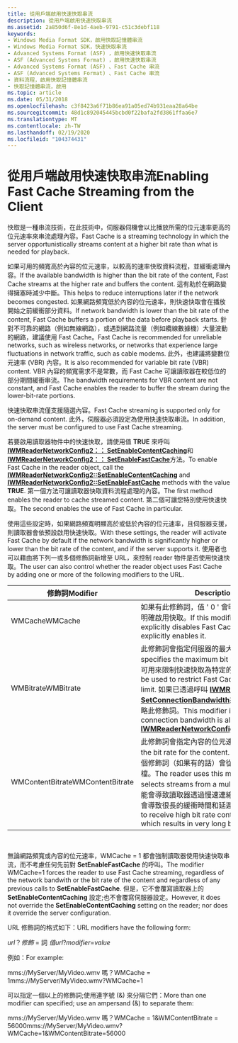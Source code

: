 ```yaml
---
title: 從用戶端啟用快速快取串流
description: 從用戶端啟用快速快取串流
ms.assetid: 2a850d6f-8e1d-4aeb-9791-c51c3debf118
keywords:
- Windows Media Format SDK，啟用快取記憶體串流
- Windows Media Format SDK，快速快取串流
- Advanced Systems Format (ASF) ，啟用快速快取串流
- ASF (Advanced Systems Format) ，啟用快速快取串流
- Advanced Systems Format (ASF) 、Fast Cache 串流
- ASF (Advanced Systems Format) 、Fast Cache 串流
- 資料流程，啟用快取記憶體串流
- 快取記憶體串流，啟用
ms.topic: article
ms.date: 05/31/2018
ms.openlocfilehash: c3f8423a6f71b86ea91a05ed74b931eaa28a64be
ms.sourcegitcommit: 48d1c892045445bcbd0f22bafa2fd3861ffaa6e7
ms.translationtype: MT
ms.contentlocale: zh-TW
ms.lasthandoff: 02/19/2020
ms.locfileid: "104374431"
---
```

# <a name="enabling-fast-cache-streaming-from-the-client"></a><span data-ttu-id="6ce2c-111">從用戶端啟用快速快取串流</span><span class="sxs-lookup"><span data-stu-id="6ce2c-111">Enabling Fast Cache Streaming from the Client</span></span>

<span data-ttu-id="6ce2c-112">快取是一種串流技術，在此技術中，伺服器伺機會以比播放所需的位元速率更高的位元速率來串流處理內容。</span><span class="sxs-lookup"><span data-stu-id="6ce2c-112">Fast Cache is a streaming technology in which the server opportunistically streams content at a higher bit rate than what is needed for playback.</span></span>

<span data-ttu-id="6ce2c-113">如果可用的頻寬高於內容的位元速率，以較高的速率快取資料流程，並緩衝處理內容。</span><span class="sxs-lookup"><span data-stu-id="6ce2c-113">If the available bandwidth is higher than the bit rate of the content, Fast Cache streams at the higher rate and buffers the content.</span></span> <span data-ttu-id="6ce2c-114">這有助於在網路變得擁塞時減少中斷。</span><span class="sxs-lookup"><span data-stu-id="6ce2c-114">This helps to reduce interruptions later if the network becomes congested.</span></span> <span data-ttu-id="6ce2c-115">如果網路頻寬低於內容的位元速率，則快速快取會在播放開始之前緩衝部分資料。</span><span class="sxs-lookup"><span data-stu-id="6ce2c-115">If network bandwidth is lower than the bit rate of the content, Fast Cache buffers a portion of the data before playback starts.</span></span> <span data-ttu-id="6ce2c-116">針對不可靠的網路（例如無線網路），或遇到網路流量（例如纜線數據機）大量波動的網路，建議使用 Fast Cache。</span><span class="sxs-lookup"><span data-stu-id="6ce2c-116">Fast Cache is recommended for unreliable networks, such as wireless networks, or networks that experience large fluctuations in network traffic, such as cable modems.</span></span> <span data-ttu-id="6ce2c-117">此外，也建議將變數位元速率 (VBR) 內容。</span><span class="sxs-lookup"><span data-stu-id="6ce2c-117">It is also recommended for variable bit rate (VBR) content.</span></span> <span data-ttu-id="6ce2c-118">VBR 內容的頻寬需求不是常數，而 Fast Cache 可讓讀取器在較低位的部分期間緩衝串流。</span><span class="sxs-lookup"><span data-stu-id="6ce2c-118">The bandwidth requirements for VBR content are not constant, and Fast Cache enables the reader to buffer the stream during the lower-bit-rate portions.</span></span>

<span data-ttu-id="6ce2c-119">快速快取串流僅支援隨選內容。</span><span class="sxs-lookup"><span data-stu-id="6ce2c-119">Fast Cache streaming is supported only for on-demand content.</span></span> <span data-ttu-id="6ce2c-120">此外，伺服器必須設定為使用快速快取串流。</span><span class="sxs-lookup"><span data-stu-id="6ce2c-120">In addition, the server must be configured to use Fast Cache streaming.</span></span>

<span data-ttu-id="6ce2c-121">若要啟用讀取器物件中的快速快取，請使用值 **TRUE** 來呼叫 [**IWMReaderNetworkConfig2：： SetEnableContentCaching**](/previous-versions/windows/desktop/api/Wmsdkidl/nf-wmsdkidl-iwmreadernetworkconfig2-setenablecontentcaching)和 [**IWMReaderNetworkConfig2：： SetEnableFastCache**](/previous-versions/windows/desktop/api/Wmsdkidl/nf-wmsdkidl-iwmreadernetworkconfig2-setenablefastcache)方法。</span><span class="sxs-lookup"><span data-stu-id="6ce2c-121">To enable Fast Cache in the reader object, call the [**IWMReaderNetworkConfig2::SetEnableContentCaching**](/previous-versions/windows/desktop/api/Wmsdkidl/nf-wmsdkidl-iwmreadernetworkconfig2-setenablecontentcaching) and [**IWMReaderNetworkConfig2::SetEnableFastCache**](/previous-versions/windows/desktop/api/Wmsdkidl/nf-wmsdkidl-iwmreadernetworkconfig2-setenablefastcache) methods with the value **TRUE**.</span></span> <span data-ttu-id="6ce2c-122">第一個方法可讓讀取器快取資料流程處理的內容。</span><span class="sxs-lookup"><span data-stu-id="6ce2c-122">The first method enables the reader to cache streamed content.</span></span> <span data-ttu-id="6ce2c-123">第二個可讓您特別使用快速快取。</span><span class="sxs-lookup"><span data-stu-id="6ce2c-123">The second enables the use of Fast Cache in particular.</span></span>

<span data-ttu-id="6ce2c-124">使用這些設定時，如果網路頻寬明顯高於或低於內容的位元速率，且伺服器支援，則讀取器會依預設啟用快速快取。</span><span class="sxs-lookup"><span data-stu-id="6ce2c-124">With these settings, the reader will activate Fast Cache by default if the network bandwidth is significantly higher or lower than the bit rate of the content, and if the server supports it.</span></span> <span data-ttu-id="6ce2c-125">使用者也可以藉由將下列一或多個修飾詞新增至 URL，來控制 reader 物件是否使用快速快取。</span><span class="sxs-lookup"><span data-stu-id="6ce2c-125">The user can also control whether the reader object uses Fast Cache by adding one or more of the following modifiers to the URL.</span></span>



| <span data-ttu-id="6ce2c-126">修飾詞</span><span class="sxs-lookup"><span data-stu-id="6ce2c-126">Modifier</span></span>         | <span data-ttu-id="6ce2c-127">Description</span><span class="sxs-lookup"><span data-stu-id="6ce2c-127">Description</span></span>                                                                                                                                                                                                                                                                                                                                      |
|------------------|--------------------------------------------------------------------------------------------------------------------------------------------------------------------------------------------------------------------------------------------------------------------------------------------------------------------------------------------------|
| <span data-ttu-id="6ce2c-128">WMCache</span><span class="sxs-lookup"><span data-stu-id="6ce2c-128">WMCache</span></span>          | <span data-ttu-id="6ce2c-129">如果有此修飾詞，值 ' 0 ' 會明確停用快取，而值 ' 1 ' 則會明確啟用快取。</span><span class="sxs-lookup"><span data-stu-id="6ce2c-129">If this modifier is present, the value '0' explicitly disables Fast Cache, while the value '1' explicitly enables it.</span></span>                                                                                                                                                                                                                            |
| <span data-ttu-id="6ce2c-130">WMBitrate</span><span class="sxs-lookup"><span data-stu-id="6ce2c-130">WMBitrate</span></span>        | <span data-ttu-id="6ce2c-131">此修飾詞會指定伺服器的最大位元速率。</span><span class="sxs-lookup"><span data-stu-id="6ce2c-131">This modifier specifies the maximum bit rate from the server.</span></span> <span data-ttu-id="6ce2c-132">此修飾詞可用來限制快速快取為特定的頻寬限制。</span><span class="sxs-lookup"><span data-stu-id="6ce2c-132">This modifier can be used to restrict Fast Cache to a certain bandwidth limit.</span></span> <span data-ttu-id="6ce2c-133">如果已透過呼叫 [**IWMReaderNetworkConfig：： SetConnectionBandwidth**](/previous-versions/windows/desktop/api/Wmsdkidl/nf-wmsdkidl-iwmreadernetworkconfig-setconnectionbandwidth)來設定明確的連接頻寬，則會忽略此修飾詞。</span><span class="sxs-lookup"><span data-stu-id="6ce2c-133">This modifier is ignored if an explicit connection bandwidth is already set with a call to [**IWMReaderNetworkConfig::SetConnectionBandwidth**](/previous-versions/windows/desktop/api/Wmsdkidl/nf-wmsdkidl-iwmreadernetworkconfig-setconnectionbandwidth).</span></span> |
| <span data-ttu-id="6ce2c-134">WMContentBitrate</span><span class="sxs-lookup"><span data-stu-id="6ce2c-134">WMContentBitrate</span></span> | <span data-ttu-id="6ce2c-135">此修飾詞會指定內容的位元速率。</span><span class="sxs-lookup"><span data-stu-id="6ce2c-135">This modifier specifies the bit rate for the content.</span></span> <span data-ttu-id="6ce2c-136">如果有的話，讀取器會使用這個修飾詞（如果有的話）會從多位元率選取資料流程 (MBR) 檔。</span><span class="sxs-lookup"><span data-stu-id="6ce2c-136">The reader uses this modifier, if present, when it selects streams from a multiple bit rate (MBR) file.</span></span> <span data-ttu-id="6ce2c-137">這可能會導致讀取器透過慢速連線接收較高的位元速率內容，這會導致很長的緩衝時間和延遲。</span><span class="sxs-lookup"><span data-stu-id="6ce2c-137">This can cause the reader to receive high bit rate content over a slow connection, which results in very long buffering times and delays.</span></span>                                          |



 

<span data-ttu-id="6ce2c-138">無論網路頻寬或內容的位元速率，WMCache = 1 都會強制讀取器使用快速快取串流，而不考慮任何先前對 **SetEnableFastCache** 的呼叫。</span><span class="sxs-lookup"><span data-stu-id="6ce2c-138">The modifier WMCache=1 forces the reader to use Fast Cache streaming, regardless of the network bandwith or the bit rate of the content and regardless of any previous calls to **SetEnableFastCache**.</span></span> <span data-ttu-id="6ce2c-139">但是，它不會覆寫讀取器上的 **SetEnableContentCaching** 設定;也不會覆寫伺服器設定。</span><span class="sxs-lookup"><span data-stu-id="6ce2c-139">However, it does not override the **SetEnableContentCaching** setting on the reader; nor does it override the server configuration.</span></span>

<span data-ttu-id="6ce2c-140">URL 修飾詞的格式如下：</span><span class="sxs-lookup"><span data-stu-id="6ce2c-140">URL modifiers have the following form:</span></span>

<span data-ttu-id="6ce2c-141">*url*？*修飾* = 詞 *值*</span><span class="sxs-lookup"><span data-stu-id="6ce2c-141">*url*?*modifier*=*value*</span></span>

<span data-ttu-id="6ce2c-142">例如：</span><span class="sxs-lookup"><span data-stu-id="6ce2c-142">For example:</span></span>

<span data-ttu-id="6ce2c-143">mms://MyServer/MyVideo.wmv 嗎？WMCache = 1</span><span class="sxs-lookup"><span data-stu-id="6ce2c-143">mms://MyServer/MyVideo.wmv?WMCache=1</span></span>

<span data-ttu-id="6ce2c-144">可以指定一個以上的修飾詞;使用連字號 (&) 來分隔它們：</span><span class="sxs-lookup"><span data-stu-id="6ce2c-144">More than one modifier can specified; use an ampersand (&) to separate them:</span></span>

<span data-ttu-id="6ce2c-145">mms://MyServer/MyVideo.wmv 嗎？WMCache = 1&WMContentBitrate = 56000</span><span class="sxs-lookup"><span data-stu-id="6ce2c-145">mms://MyServer/MyVideo.wmv?WMCache=1&WMContentBitrate=56000</span></span>

 

 




